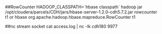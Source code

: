 ##RowCounter
HADOOP_CLASSPATH=&acute;hbase classpath&acute; hadoop jar /opt/cloudera/parcels/CDH/jars/hbase-server-1.2.0-cdh5.7.2.jar rowcounter t1
or
hbase org.apache.hadoop.hbase.mapreduce.RowCounter t1

##nc stream socket
cat access.log | nc -lk cdh180 9977

